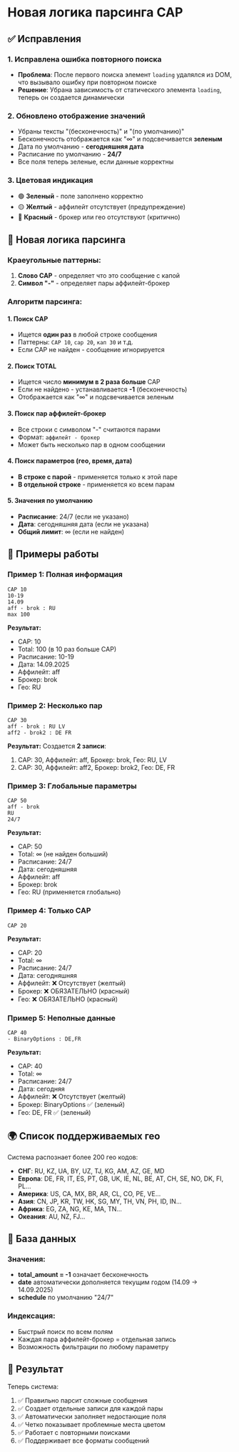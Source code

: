 # Новая логика парсинга CAP

## ✅ Исправления

### 1. Исправлена ошибка повторного поиска
- **Проблема**: После первого поиска элемент `loading` удалялся из DOM, что вызывало ошибку при повторном поиске
- **Решение**: Убрана зависимость от статического элемента `loading`, теперь он создается динамически

### 2. Обновлено отображение значений
- Убраны тексты "(бесконечность)" и "(по умолчанию)"
- Бесконечность отображается как "∞" и подсвечивается **зеленым**
- Дата по умолчанию - **сегодняшняя дата**
- Расписание по умолчанию - **24/7**
- Все поля теперь зеленые, если данные корректны

### 3. Цветовая индикация
- 🟢 **Зеленый** - поле заполнено корректно
- 🟡 **Желтый** - аффилейт отсутствует (предупреждение)
- 🔴 **Красный** - брокер или гео отсутствуют (критично)

## 🔄 Новая логика парсинга

### Краеугольные паттерны:
1. **Слово CAP** - определяет что это сообщение с капой
2. **Символ "-"** - определяет пары аффилейт-брокер

### Алгоритм парсинга:

#### 1. Поиск CAP
- Ищется **один раз** в любой строке сообщения
- Паттерны: `CAP 10`, `сар 20`, `кап 30` и т.д.
- Если CAP не найден - сообщение игнорируется

#### 2. Поиск TOTAL
- Ищется число **минимум в 2 раза больше** CAP
- Если не найдено - устанавливается **-1** (бесконечность)
- Отображается как "∞" и подсвечивается зеленым

#### 3. Поиск пар аффилейт-брокер
- Все строки с символом "-" считаются парами
- Формат: `аффилейт - брокер`
- Может быть несколько пар в одном сообщении

#### 4. Поиск параметров (гео, время, дата)
- **В строке с парой** - применяется только к этой паре
- **В отдельной строке** - применяется ко всем парам

#### 5. Значения по умолчанию
- **Расписание**: 24/7 (если не указано)
- **Дата**: сегодняшняя дата (если не указана)
- **Общий лимит**: ∞ (если не найден)

## 📝 Примеры работы

### Пример 1: Полная информация
```
CAP 10
10-19
14.09
aff - brok : RU
max 100
```

**Результат:**
- CAP: 10
- Total: 100 (в 10 раз больше CAP)
- Расписание: 10-19
- Дата: 14.09.2025
- Аффилейт: aff
- Брокер: brok
- Гео: RU

### Пример 2: Несколько пар
```
CAP 30
aff - brok : RU LV
aff2 - brok2 : DE FR
```

**Результат:**
Создается **2 записи**:
1. CAP: 30, Аффилейт: aff, Брокер: brok, Гео: RU, LV
2. CAP: 30, Аффилейт: aff2, Брокер: brok2, Гео: DE, FR

### Пример 3: Глобальные параметры
```
CAP 50
aff - brok
RU
24/7
```

**Результат:**
- CAP: 50
- Total: ∞ (не найден больший)
- Расписание: 24/7
- Дата: сегодняшняя
- Аффилейт: aff
- Брокер: brok
- Гео: RU (применяется глобально)

### Пример 4: Только CAP
```
CAP 20
```

**Результат:**
- CAP: 20
- Total: ∞
- Расписание: 24/7
- Дата: сегодняшняя
- Аффилейт: ❌ Отсутствует (желтый)
- Брокер: ❌ ОБЯЗАТЕЛЬНО (красный)
- Гео: ❌ ОБЯЗАТЕЛЬНО (красный)

### Пример 5: Неполные данные
```
CAP 40
- BinaryOptions : DE,FR
```

**Результат:**
- CAP: 40
- Total: ∞
- Расписание: 24/7
- Дата: сегодняя
- Аффилейт: ❌ Отсутствует (желтый)
- Брокер: BinaryOptions ✅ (зеленый)
- Гео: DE, FR ✅ (зеленый)

## 🌍 Список поддерживаемых гео

Система распознает более 200 гео кодов:
- **СНГ**: RU, KZ, UA, BY, UZ, TJ, KG, AM, AZ, GE, MD
- **Европа**: DE, FR, IT, ES, PT, GB, UK, IE, NL, BE, AT, CH, SE, NO, DK, FI, PL...
- **Америка**: US, CA, MX, BR, AR, CL, CO, PE, VE...
- **Азия**: CN, JP, KR, TW, HK, SG, MY, TH, VN, PH, ID, IN...
- **Африка**: EG, ZA, NG, KE, MA, TN...
- **Океания**: AU, NZ, FJ...

## 💾 База данных

### Значения:
- **total_amount = -1** означает бесконечность
- **date** автоматически дополняется текущим годом (14.09 → 14.09.2025)
- **schedule** по умолчанию "24/7"

### Индексация:
- Быстрый поиск по всем полям
- Каждая пара аффилейт-брокер = отдельная запись
- Возможность фильтрации по любому параметру

## 🎯 Результат

Теперь система:
1. ✅ Правильно парсит сложные сообщения
2. ✅ Создает отдельные записи для каждой пары
3. ✅ Автоматически заполняет недостающие поля
4. ✅ Четко показывает проблемные места цветом
5. ✅ Работает с повторными поисками
6. ✅ Поддерживает все форматы сообщений 